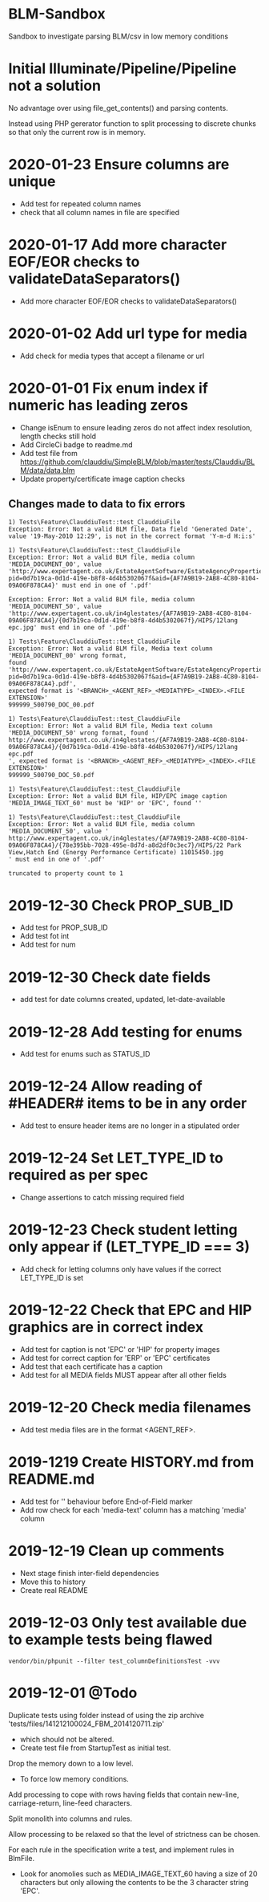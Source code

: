 # BLM-Sandbox
Sandbox to investigate parsing BLM/csv in low memory conditions

# Initial Illuminate/Pipeline/Pipeline not a solution
No advantage over using file_get_contents() and parsing contents.

Instead using PHP gererator function to split processing to discrete chunks so that only the current row is in memory.

# 2020-01-23 Ensure columns are unique
- Add test for repeated column names
- check that all column names in file are specified

# 2020-01-17 Add more character EOF/EOR checks to validateDataSeparators()
- Add more character EOF/EOR checks to validateDataSeparators()

# 2020-01-02 Add url type for media
- Add check for media types that accept a filename or url

# 2020-01-01 Fix enum index if numeric has leading zeros
- Change isEnum to ensure leading zeros do not affect index resolution, length checks still hold
- Add CircleCi badge to readme.md
- Add test file from https://github.com/clauddiu/SimpleBLM/blob/master/tests/Clauddiu/BLM/data/data.blm
- Update property/certificate image caption checks

## Changes made to data to fix errors
```
1) Tests\Feature\ClauddiuTest::test_ClauddiuFile
Exception: Error: Not a valid BLM file, Data field 'Generated Date', value '19-May-2010 12:29', is not in the correct format 'Y-m-d H:i:s'

1) Tests\Feature\ClauddiuTest::test_ClauddiuFile
Exception: Error: Not a valid BLM file, media column 'MEDIA_DOCUMENT_00', value 'http://www.expertagent.co.uk/EstateAgentSoftware/EstateAgencyProperties.aspx?pid=0d7b19ca-0d1d-419e-b8f8-4d4b5302067f&aid={AF7A9B19-2AB8-4C80-8104-09A06F878CA4}' must end in one of '.pdf'

Exception: Error: Not a valid BLM file, media column 'MEDIA_DOCUMENT_50', value 'http://www.expertagent.co.uk/in4glestates/{AF7A9B19-2AB8-4C80-8104-09A06F878CA4}/{0d7b19ca-0d1d-419e-b8f8-4d4b5302067f}/HIPS/12lang epc.jpg' must end in one of '.pdf'

1) Tests\Feature\ClauddiuTest::test_ClauddiuFile
Exception: Error: Not a valid BLM file, Media text column 'MEDIA_DOCUMENT_00' wrong format, 
found 'http://www.expertagent.co.uk/EstateAgentSoftware/EstateAgencyProperties.aspx?pid=0d7b19ca-0d1d-419e-b8f8-4d4b5302067f&aid={AF7A9B19-2AB8-4C80-8104-09A06F878CA4}.pdf', 
expected format is '<BRANCH>_<AGENT_REF>_<MEDIATYPE>_<INDEX>.<FILE EXTENSION>'
999999_500790_DOC_00.pdf

1) Tests\Feature\ClauddiuTest::test_ClauddiuFile
Exception: Error: Not a valid BLM file, Media text column 'MEDIA_DOCUMENT_50' wrong format, found '
http://www.expertagent.co.uk/in4glestates/{AF7A9B19-2AB8-4C80-8104-09A06F878CA4}/{0d7b19ca-0d1d-419e-b8f8-4d4b5302067f}/HIPS/12lang epc.pdf
', expected format is '<BRANCH>_<AGENT_REF>_<MEDIATYPE>_<INDEX>.<FILE EXTENSION>'
999999_500790_DOC_50.pdf

1) Tests\Feature\ClauddiuTest::test_ClauddiuFile
Exception: Error: Not a valid BLM file, HIP/EPC image caption 'MEDIA_IMAGE_TEXT_60' must be 'HIP' or 'EPC', found ''

1) Tests\Feature\ClauddiuTest::test_ClauddiuFile
Exception: Error: Not a valid BLM file, media column 'MEDIA_DOCUMENT_50', value '
http://www.expertagent.co.uk/in4glestates/{AF7A9B19-2AB8-4C80-8104-09A06F878CA4}/{78e395bb-7028-495e-8d7d-a8d2df0c3ec7}/HIPS/22 Park View,Hatch End (Energy Performance Certificate) 11015450.jpg
' must end in one of '.pdf'

truncated to property count to 1

```

# 2019-12-30 Check PROP_SUB_ID
- Add test for PROP_SUB_ID
- Add test fot int
- Add test for num

# 2019-12-30 Check date fields
- add test for date columns created, updated, let-date-available

# 2019-12-28 Add testing for enums
- Add test for enums such as STATUS_ID

# 2019-12-24 Allow reading of #HEADER# items to be in any order
- Add test to ensure header items are no longer in a stipulated order

# 2019-12-24 Set LET_TYPE_ID to required as per spec
- Change assertions to catch missing required field

# 2019-12-23 Check student letting only appear if (LET_TYPE_ID === 3)
- Add check for letting columns only have values if the correct LET_TYPE_ID is set

# 2019-12-22 Check that EPC and HIP graphics are in correct index
- Add test for caption is not 'EPC' or 'HIP' for property images
- Add test for correct caption for 'ERP' or 'EPC' certificates
- Add test that each certificate has a caption
- Add test for all MEDIA fields MUST appear after all other fields

# 2019-12-20 Check media filenames
- Add test media files are in the format <AGENT_REF>_<MEDIATYPE>_<n>.<file extension>

# 2019-1219 Create HISTORY.md from README.md
- Add test for '\' behaviour before End-of-Field marker
- Add row check for each 'media-text' column has a matching 'media' column

# 2019-12-19 Clean up comments
- Next stage finish inter-field dependencies
- Move this to history
- Create real README

# 2019-12-03 Only test available due to example tests being flawed
```vendor/bin/phpunit --filter test_columnDefinitionsTest -vvv```


# 2019-12-01 @Todo
Duplicate tests using folder instead of using the zip archive 'tests/files/141212100024_FBM_2014120711.zip'
*    which should not be altered.
*    Create test file from StartupTest as initial test.

Drop the memory down to a low level.
*   To force low memory conditions.

Add processing to cope with rows having fields that contain new-line, carriage-return, line-feed characters.

Split monolith into columns and rules.

Allow processing to be relaxed so that the level of strictness can be chosen.

For each rule in the specification write a test, and implement rules in BlmFile.
*    Look for anomolies such as MEDIA_IMAGE_TEXT_60 having a size of 20 characters but only allowing the contents to be the 3 character string 'EPC'. 

